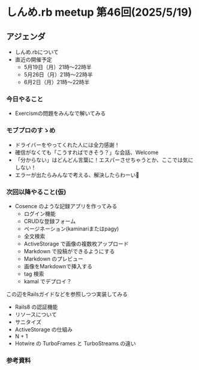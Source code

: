 # しんめ.rb meetup 第46回(2025/5/19)

## アジェンダ

- しんめ.rbについて
- 直近の開催予定
  - 5月19日（月）21時〜22時半
  - 5月26日（月）21時〜22時半
  - 6月2日（月）21時〜22時半

### 今日やること

- Exercismの問題をみんなで解いてみる

### モブプロのすゝめ

- ドライバーをやってくれた人には全力感謝！
- 確信がなくても「こうすればできそう？」な会話、Welcome
- 「分からない」はどんどん言葉に！エスパーさせちゃうとか、ここでは気にしない！
- エラーが出たらみんなで考える、解決したらわーい🙌

### 次回以降やること(仮)

- Cosence のような記録アプリを作ってみる
  - ログイン機能
  - CRUDな登録フォーム
  - ページネーション(kaminariまたはpagy)
  - 全文検索
  - ActiveStorage で画像の複数枚アップロード
  - Markdown で投稿ができるようにする
  - Markdown のプレビュー
  - 画像をMarkdownで挿入する
  - tag 検索
  - kamal でデプロイ？

この辺をRailsガイドなどを参照しつつ実装してみる

- Rails8 の認証機能
- リソースについて
- サニタイズ
- ActiveStorage の仕組み
- N + 1
- Hotwire の TurboFrames と TurboStreams の違い

### 参考資料
